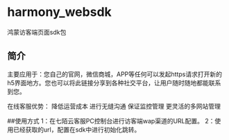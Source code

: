 # harmony_websdk
鸿蒙访客端页面sdk包

## 简介
主要应用于：您自己的官网，微信商城，APP等任何可以发起https请求打开新的h5界面地方。您也可以将此链接分享到各种社交平台，让用户随时随地都能联系到您。

在线客服优势：
降低运营成本
进行无缝沟通
保证监控管理
更灵活的多网站管理

##使用方式
1：在七陌云客服PC控制台进行访客端wap渠道的URL配置。
2：使用已经获取的url，配置在sdk中进行初始化跳转。
